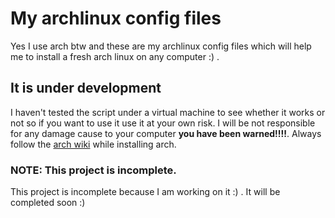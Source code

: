 # My archlinux config files
Yes I use arch btw and these are my archlinux config files which will help me to install a fresh arch linux on any computer :) .
## It is under development
I haven't tested the script under a virtual machine to see whether it works or not so if you want to use it use it at your own risk. I will be not responsible for any damage cause to your computer **you have been warned!!!!**.
Always follow the [arch wiki](https://wiki.archlinux.org) while installing arch. 

### NOTE: This project is incomplete. 
This project is incomplete because I am working on it :) . It will be completed soon :)
